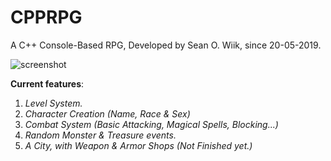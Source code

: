 # CPPRPG

A C++ Console-Based RPG, Developed by Sean O. Wiik, since 20-05-2019.

![screenshot](https://i.imgur.com/rAQWDy6.png)

<b>Current features</b>:
  1. <i>Level System.</i>
  2. <i>Character Creation (Name, Race & Sex)</i>
  3. <i>Combat System (Basic Attacking, Magical Spells, Blocking...)</i>
  4. <i>Random Monster & Treasure events.</i>
  5. <i>A City, with Weapon & Armor Shops (Not Finished yet.)</i>
